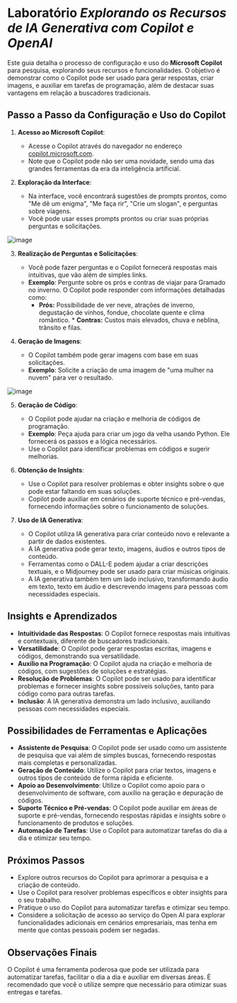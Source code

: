 # Laboratório _Explorando os Recursos de IA Generativa com Copilot e OpenAI_

Este guia detalha o processo de configuração e uso do **Microsoft Copilot** para pesquisa, explorando seus recursos e funcionalidades. O objetivo é demonstrar como o Copilot pode ser usado para gerar respostas, criar imagens, e auxiliar em tarefas de programação, além de destacar suas vantagens em relação a buscadores tradicionais.

## Passo a Passo da Configuração e Uso do Copilot

1.  **Acesso ao Microsoft Copilot**:
    *   Acesse o Copilot através do navegador no endereço [copilot.microsoft.com](copilot.microsoft.com).
    *   Note que o Copilot pode não ser uma novidade, sendo uma das grandes ferramentas da era da inteligência artificial.

2.  **Exploração da Interface**:
    *   Na interface, você encontrará sugestões de prompts prontos, como "Me dê um enigma", "Me faça rir", "Crie um slogan", e perguntas sobre viagens.
    *   Você pode usar esses prompts prontos ou criar suas próprias perguntas e solicitações.

![image](https://github.com/user-attachments/assets/bc5f15a5-f2f8-4d37-bb1e-b6b5c5f19661)

3.  **Realização de Perguntas e Solicitações**:
    *   Você pode fazer perguntas e o Copilot fornecerá respostas mais intuitivas, que vão além de simples links.
     *   **Exemplo**: Pergunte sobre os prós e contras de viajar para Gramado no inverno. O Copilot pode responder com informações detalhadas como:
         *   **Prós:** Possibilidade de ver neve, atrações de inverno, degustação de vinhos, fondue, chocolate quente e clima romântico.
        *   **Contras:** Custos mais elevados, chuva e neblina, trânsito e filas.

4.  **Geração de Imagens**:
    *   O Copilot também pode gerar imagens com base em suas solicitações.
    *   **Exemplo**: Solicite a criação de uma imagem de "uma mulher na nuvem" para ver o resultado.
  
![image](https://github.com/user-attachments/assets/52f64013-c0c6-4a41-9f71-a800e9d20791)

5.  **Geração de Código**:
    *   O Copilot pode ajudar na criação e melhoria de códigos de programação.
     *   **Exemplo**: Peça ajuda para criar um jogo da velha usando Python. Ele fornecerá os passos e a lógica necessários.
    *   Use o Copilot para identificar problemas em códigos e sugerir melhorias.

6. **Obtenção de Insights**:
    *   Use o Copilot para resolver problemas e obter insights sobre o que pode estar faltando em suas soluções.
    *   Copilot pode auxiliar em cenários de suporte técnico e pré-vendas, fornecendo informações sobre o funcionamento de soluções.

7. **Uso de IA Generativa**:
    *   O Copilot utiliza IA generativa para criar conteúdo novo e relevante a partir de dados existentes.
    *   A IA generativa pode gerar texto, imagens, áudios e outros tipos de conteúdo.
    *   Ferramentas como o DALL-E podem ajudar a criar descrições textuais, e o Midjourney pode ser usado para criar músicas originais.
    *   A IA generativa também tem um lado inclusivo, transformando áudio em texto, texto em áudio e descrevendo imagens para pessoas com necessidades especiais.

## Insights e Aprendizados

*   **Intuitividade das Respostas**: O Copilot fornece respostas mais intuitivas e contextuais, diferente de buscadores tradicionais.
*   **Versatilidade**: O Copilot pode gerar respostas escritas, imagens e códigos, demonstrando sua versatilidade.
*   **Auxílio na Programação**: O Copilot ajuda na criação e melhoria de códigos, com sugestões de soluções e estratégias.
*  **Resolução de Problemas**: O Copilot pode ser usado para identificar problemas e fornecer insights sobre possíveis soluções, tanto para código como para outras tarefas.
*   **Inclusão**: A IA generativa demonstra um lado inclusivo, auxiliando pessoas com necessidades especiais.

## Possibilidades de Ferramentas e Aplicações

*   **Assistente de Pesquisa**: O Copilot pode ser usado como um assistente de pesquisa que vai além de simples buscas, fornecendo respostas mais completas e personalizadas.
*   **Geração de Conteúdo**: Utilize o Copilot para criar textos, imagens e outros tipos de conteúdo de forma rápida e eficiente.
*   **Apoio ao Desenvolvimento**: Utilize o Copilot como apoio para o desenvolvimento de software, com auxílio na geração e depuração de códigos.
*  **Suporte Técnico e Pré-vendas**: O Copilot pode auxiliar em áreas de suporte e pré-vendas, fornecendo respostas rápidas e insights sobre o funcionamento de produtos e soluções.
*   **Automação de Tarefas**: Use o Copilot para automatizar tarefas do dia a dia e otimizar seu tempo.

## Próximos Passos

*   Explore outros recursos do Copilot para aprimorar a pesquisa e a criação de conteúdo.
*   Use o Copilot para resolver problemas específicos e obter insights para o seu trabalho.
*   Pratique o uso do Copilot para automatizar tarefas e otimizar seu tempo.
*  Considere a solicitação de acesso ao serviço do Open AI para explorar funcionalidades adicionais em cenários empresariais, mas tenha em mente que contas pessoais podem ser negadas.

## Observações Finais

O Copilot é uma ferramenta poderosa que pode ser utilizada para automatizar tarefas, facilitar o dia a dia e auxiliar em diversas áreas. É recomendado que você o utilize sempre que necessário para otimizar suas entregas e tarefas.
